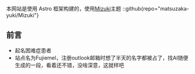 本网站是使用 Astro 框架构建的，使用[Mizuki](https://github.com/matsuzaka-yuki/mizuki)主题
::github{repo="matsuzaka-yuki/Mizuki"}
## 前言
- 起名困难症患者
- 站点名为Fujiemel，注册outlook邮箱时想了半天的名字都被占了，找AI随便生成的一段，看着还不错，没啥深意，这就样吧